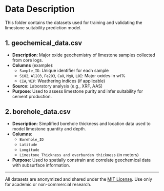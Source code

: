 # Data Description

This folder contains the datasets used for training and validating the limestone suitability prediction model.

## 1. geochemical_data.csv

- **Description**: Major oxide geochemistry of limestone samples collected from core logs.
- **Columns** (example):
  - `Sample_ID`: Unique identifier for each sample
  - `SiO2`, `Al2O3`, `Fe2O3`, `CaO`, `MgO`, `LOI`: Major oxides in wt%
  - `CIA`, `WIP`: Weathering indices (if applicable)
- **Source**: Laboratory analysis (e.g., XRF, AAS)
- **Purpose**: Used to assess limestone purity and infer suitability for cement production.

## 2. borehole_data.csv

- **Description**: Simplified borehole thickness and location data used to model limestone quantity and depth.
- **Columns**:
  - `Borehole_ID`
  - `Latitude`
  - `Longitude`
  - `Limestone_Thickness and overburden thickness` (in meters)
- **Purpose**: Used to spatially constrain and correlate geochemical data with subsurface information.

---

All datasets are anonymized and shared under the [MIT License](../LICENSE). Use only for academic or non-commercial research.

